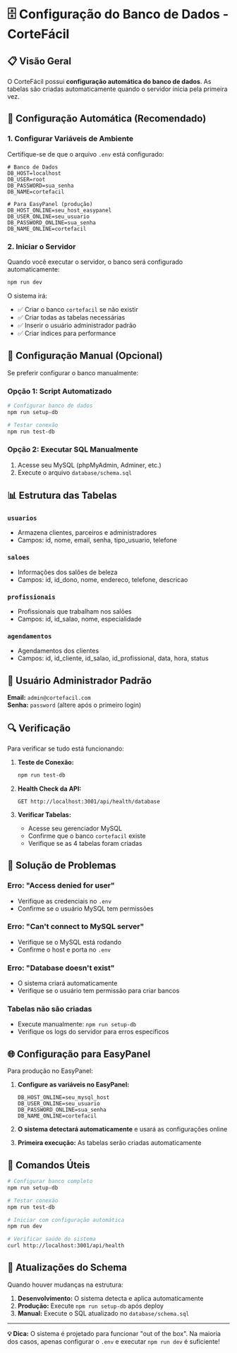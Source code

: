 # 🗄️ Configuração do Banco de Dados - CorteFácil

## 📋 Visão Geral

O CorteFácil possui **configuração automática do banco de dados**. As tabelas são criadas automaticamente quando o servidor inicia pela primeira vez.

## 🚀 Configuração Automática (Recomendado)

### 1. Configurar Variáveis de Ambiente

Certifique-se de que o arquivo `.env` está configurado:

```env
# Banco de Dados
DB_HOST=localhost
DB_USER=root
DB_PASSWORD=sua_senha
DB_NAME=cortefacil

# Para EasyPanel (produção)
DB_HOST_ONLINE=seu_host_easypanel
DB_USER_ONLINE=seu_usuario
DB_PASSWORD_ONLINE=sua_senha
DB_NAME_ONLINE=cortefacil
```

### 2. Iniciar o Servidor

Quando você executar o servidor, o banco será configurado automaticamente:

```bash
npm run dev
```

O sistema irá:
- ✅ Criar o banco `cortefacil` se não existir
- ✅ Criar todas as tabelas necessárias
- ✅ Inserir o usuário administrador padrão
- ✅ Criar índices para performance

## 🔧 Configuração Manual (Opcional)

Se preferir configurar o banco manualmente:

### Opção 1: Script Automatizado

```bash
# Configurar banco de dados
npm run setup-db

# Testar conexão
npm run test-db
```

### Opção 2: Executar SQL Manualmente

1. Acesse seu MySQL (phpMyAdmin, Adminer, etc.)
2. Execute o arquivo `database/schema.sql`

## 📊 Estrutura das Tabelas

### `usuarios`
- Armazena clientes, parceiros e administradores
- Campos: id, nome, email, senha, tipo_usuario, telefone

### `saloes`
- Informações dos salões de beleza
- Campos: id, id_dono, nome, endereco, telefone, descricao

### `profissionais`
- Profissionais que trabalham nos salões
- Campos: id, id_salao, nome, especialidade

### `agendamentos`
- Agendamentos dos clientes
- Campos: id, id_cliente, id_salao, id_profissional, data, hora, status

## 👤 Usuário Administrador Padrão

**Email:** `admin@cortefacil.com`  
**Senha:** `password` (altere após o primeiro login)

## 🔍 Verificação

Para verificar se tudo está funcionando:

1. **Teste de Conexão:**
   ```bash
   npm run test-db
   ```

2. **Health Check da API:**
   ```
   GET http://localhost:3001/api/health/database
   ```

3. **Verificar Tabelas:**
   - Acesse seu gerenciador MySQL
   - Confirme que o banco `cortefacil` existe
   - Verifique se as 4 tabelas foram criadas

## 🚨 Solução de Problemas

### Erro: "Access denied for user"
- Verifique as credenciais no `.env`
- Confirme se o usuário MySQL tem permissões

### Erro: "Can't connect to MySQL server"
- Verifique se o MySQL está rodando
- Confirme o host e porta no `.env`

### Erro: "Database doesn't exist"
- O sistema criará automaticamente
- Verifique se o usuário tem permissão para criar bancos

### Tabelas não são criadas
- Execute manualmente: `npm run setup-db`
- Verifique os logs do servidor para erros específicos

## 🌐 Configuração para EasyPanel

Para produção no EasyPanel:

1. **Configure as variáveis no EasyPanel:**
   ```env
   DB_HOST_ONLINE=seu_mysql_host
   DB_USER_ONLINE=seu_usuario
   DB_PASSWORD_ONLINE=sua_senha
   DB_NAME_ONLINE=cortefacil
   ```

2. **O sistema detectará automaticamente** e usará as configurações online

3. **Primeira execução:** As tabelas serão criadas automaticamente

## 📝 Comandos Úteis

```bash
# Configurar banco completo
npm run setup-db

# Testar conexão
npm run test-db

# Iniciar com configuração automática
npm run dev

# Verificar saúde do sistema
curl http://localhost:3001/api/health
```

## 🔄 Atualizações do Schema

Quando houver mudanças na estrutura:

1. **Desenvolvimento:** O sistema detecta e aplica automaticamente
2. **Produção:** Execute `npm run setup-db` após deploy
3. **Manual:** Execute o SQL atualizado no `database/schema.sql`

---

**💡 Dica:** O sistema é projetado para funcionar "out of the box". Na maioria dos casos, apenas configurar o `.env` e executar `npm run dev` é suficiente!